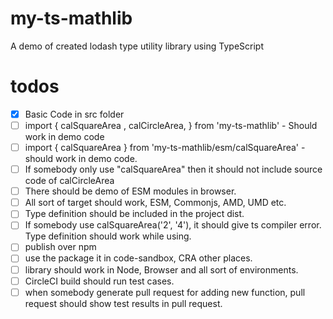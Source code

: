 # my-ts-mathlib

A demo of created lodash type utility library using TypeScript

# todos

- [x] Basic Code in src folder
- [ ] import { calSquareArea , calCircleArea, } from 'my-ts-mathlib' - Should work in demo code
- [ ] import { calSquareArea } from 'my-ts-mathlib/esm/calSquareArea' - should work in demo code.
- [ ] If somebody only use "calSquareArea" then it should not include source code of calCircleArea
- [ ] There should be demo of ESM modules in browser.
- [ ] All sort of target should work, ESM, Commonjs, AMD, UMD etc.
- [ ] Type definition should be included in the project dist.
- [ ] If somebody use calSquareArea('2', '4'), it should give ts compiler error. Type definition should work while using.
- [ ] publish over npm
- [ ] use the package it in code-sandbox, CRA other places.
- [ ] library should work in Node, Browser and all sort of environments.
- [ ] CircleCI build should run test cases.
- [ ] when somebody generate pull request for adding new function, pull request should show test results in pull request.
